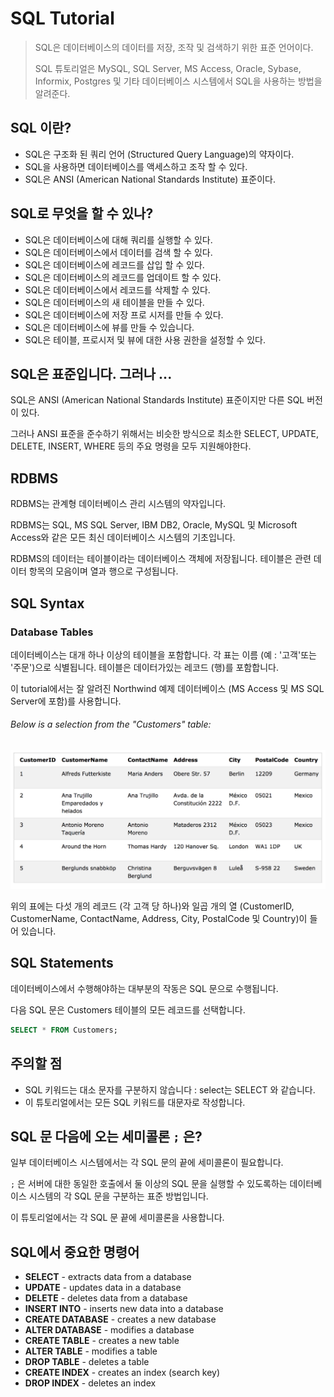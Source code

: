 # SQL Tutorial

>SQL은 데이터베이스의 데이터를 저장, 조작 및 검색하기 위한 표준 언어이다. 
>
>SQL 튜토리얼은 MySQL, SQL Server, MS Access, Oracle, Sybase, Informix, Postgres 및 기타 데이터베이스 시스템에서 SQL을 사용하는 방법을 알려준다.


## SQL 이란?

- SQL은 구조화 된 쿼리 언어 (Structured Query Language)의 약자이다. 
- SQL을 사용하면 데이터베이스를 액세스하고 조작 할 수 있다. 
- SQL은 ANSI (American National Standards Institute) 표준이다.

## SQL로 무엇을 할 수 있나?

- SQL은 데이터베이스에 대해 쿼리를 실행할 수 있다. 
- SQL은 데이터베이스에서 데이터를 검색 할 수 있다. 
- SQL은 데이터베이스에 레코드를 삽입 할 수 있다. 
- SQL은 데이터베이스의 레코드를 업데이트 할 수 있다. 
- SQL은 데이터베이스에서 레코드를 삭제할 수 있다. 
- SQL은 데이터베이스의 새 테이블을 만들 수 있다.
- SQL은 데이터베이스에 저장 프로 시저를 만들 수 있다. 
- SQL은 데이터베이스에 뷰를 만들 수 있습니다. 
- SQL은 테이블, 프로시저 및 뷰에 대한 사용 권한을 설정할 수 있다.


## SQL은 표준입니다. 그러나 ... 

SQL은 ANSI (American National Standards Institute) 표준이지만 다른 SQL 버전이 있다. 

그러나 ANSI 표준을 준수하기 위해서는 비슷한 방식으로 최소한 SELECT, UPDATE, DELETE, INSERT, WHERE 등의 주요 명령을 모두 지원해야한다.

## RDBMS 

RDBMS는 관계형 데이터베이스 관리 시스템의 약자입니다. 

RDBMS는 SQL, MS SQL Server, IBM DB2, Oracle, MySQL 및 Microsoft Access와 같은 모든 최신 데이터베이스 시스템의 기초입니다. 

RDBMS의 데이터는 테이블이라는 데이터베이스 객체에 저장됩니다. 테이블은 관련 데이터 항목의 모음이며 열과 행으로 구성됩니다. 

## SQL Syntax

### Database Tables

데이터베이스는 대개 하나 이상의 테이블을 포함합니다. 각 표는 이름 (예 : '고객'또는 '주문')으로 식별됩니다. 테이블은 데이터가있는 레코드 (행)를 포함합니다. 

이 tutorial에서는 잘 알려진 Northwind 예제 데이터베이스 (MS Access 및 MS SQL Server에 포함)를 사용합니다.

###### Below is a selection from the "Customers" table:


![](./images/sql-sample.png)

위의 표에는 다섯 개의 레코드 (각 고객 당 하나)와 일곱 개의 열 (CustomerID, CustomerName, ContactName, Address, City, PostalCode 및 Country)이 들어 있습니다.

## SQL Statements

데이터베이스에서 수행해야하는 대부분의 작동은 SQL 문으로 수행됩니다. 

다음 SQL 문은 Customers 테이블의 모든 레코드를 선택합니다.


```sql
SELECT * FROM Customers;
```

## 주의할 점 

- SQL 키워드는 대소 문자를 구분하지 않습니다 : select는 SELECT 와 같습니다.
- 이 튜토리얼에서는 모든 SQL 키워드를 대문자로 작성합니다.

## SQL 문 다음에 오는 세미콜론 `;` 은? 

일부 데이터베이스 시스템에서는 각 SQL 문의 끝에 세미콜론이 필요합니다. 

`;` 은 서버에 대한 동일한 호출에서 둘 이상의 SQL 문을 실행할 수 있도록하는 데이터베이스 시스템의 각 SQL 문을 구분하는 표준 방법입니다. 

이 튜토리얼에서는 각 SQL 문 끝에 세미콜론을 사용합니다.

## SQL에서 중요한 명령어

- **SELECT** - extracts data from a database
- **UPDATE** - updates data in a database
- **DELETE** - deletes data from a database
- **INSERT INTO** - inserts new data into a database
- **CREATE DATABASE** - creates a new database
- **ALTER DATABASE** - modifies a database
- **CREATE TABLE** - creates a new table
- **ALTER TABLE** - modifies a table
- **DROP TABLE** - deletes a table
- **CREATE INDEX** - creates an index (search key)
- **DROP INDEX** - deletes an index



